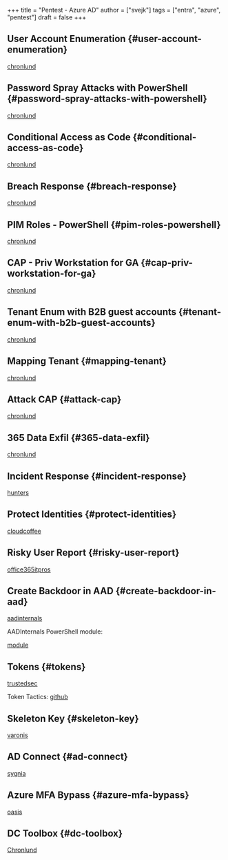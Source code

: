 +++
title = "Pentest - Azure AD"
author = ["svejk"]
tags = ["entra", "azure", "pentest"]
draft = false
+++

## User Account Enumeration {#user-account-enumeration}

[chronlund](https://danielchronlund.com/2020/03/13/automatic-azure-ad-user-account-enumeration-with-powershell-scary-stuff/)


## Password Spray Attacks with PowerShell {#password-spray-attacks-with-powershell}

[chronlund](https://danielchronlund.com/2020/03/17/azure-ad-password-spray-attacks-with-powershell-and-how-to-defend-your-tenant/)


## Conditional Access as Code {#conditional-access-as-code}

[chronlund](https://danielchronlund.com/2020/11/25/how-to-manage-conditional-access-as-code-the-ultimate-guide/)


## Breach Response {#breach-response}

[chronlund](https://danielchronlund.com/2021/03/29/my-azure-ad-has-been-breached-what-now/)


## PIM Roles - PowerShell {#pim-roles-powershell}

[chronlund](https://danielchronlund.com/2021/09/17/activate-your-azure-ad-pim-roles-with-powershell/)


## CAP - Priv Workstation for GA {#cap-priv-workstation-for-ga}

[chronlund](https://danielchronlund.com/2021/11/02/require-privileged-workstation-for-admin-access-with-conditional-access/)


## Tenant Enum with B2B guest accounts {#tenant-enum-with-b2b-guest-accounts}

[chronlund](https://danielchronlund.com/2021/11/18/scary-azure-ad-tenant-enumeration-using-regular-b2b-guest-accounts/)


## Mapping Tenant {#mapping-tenant}

[chronlund](https://danielchronlund.com/2021/11/23/how-to-find-valuable-targets-in-an-azure-ad-tenant-by-mapping-the-entire-organisation/)


## Attack CAP {#attack-cap}

[chronlund](https://danielchronlund.com/2022/01/07/the-attackers-guide-to-azure-ad-conditional-access/)


## 365 Data Exfil {#365-data-exfil}

[chronlund](https://danielchronlund.com/2023/02/09/microsoft-365-data-exfiltration-attack-and-defend/)


## Incident Response {#incident-response}

[hunters](https://www.hunters.security/en/blog/human-friendly-guide-incident-response-microsoft-and-threat-hunting-azure-1)


## Protect Identities {#protect-identities}

[cloudcoffee](https://www.cloudcoffee.ch/microsoft-azure/microsoft-entra-id-protection-protect-identities-detect-risks-and-mitigate-threats/)


## Risky User Report {#risky-user-report}

[office365itpros](https://office365itpros.com/2023/08/16/entra-id-risky-users/)


## Create Backdoor in AAD {#create-backdoor-in-aad}

[aadinternals](https://aadinternals.com/post/aadbackdoor/)

AADInternals PowerShell module:

[module](https://aadinternals.com/aadinternals/)


## Tokens {#tokens}

[trustedsec](https://trustedsec.com/blog/hacking-your-cloud-tokens-edition-2-0)

Token Tactics: [github](https://github.com/f-bader/TokenTacticsV2)


## Skeleton Key {#skeleton-key}

[varonis](https://www.varonis.com/blog/azure-skeleton-key)


## AD Connect {#ad-connect}

[sygnia](https://www.sygnia.co/blog/guarding-the-bridge-new-attack-vectors-in-azure-ad-connect/)


## Azure MFA Bypass {#azure-mfa-bypass}

[oasis](https://www.oasis.security/resources/blog/oasis-security-research-team-discovers-microsoft-azure-mfa-bypass)


## DC Toolbox {#dc-toolbox}

[Chronlund](https://github.com/DanielChronlund/DCToolbox)

